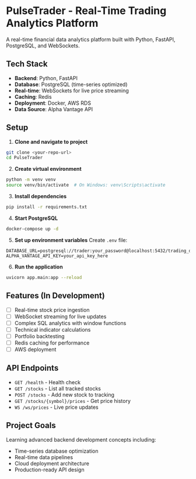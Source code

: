 # PulseTrader - Real-Time Trading Analytics Platform

A real-time financial data analytics platform built with Python, FastAPI, PostgreSQL, and WebSockets.

## Tech Stack

- **Backend**: Python, FastAPI
- **Database**: PostgreSQL (time-series optimized)
- **Real-time**: WebSockets for live price streaming
- **Caching**: Redis
- **Deployment**: Docker, AWS RDS
- **Data Source**: Alpha Vantage API

## Setup

1. **Clone and navigate to project**
```bash
git clone <your-repo-url>
cd PulseTrader
```

2. **Create virtual environment**
```bash
python -m venv venv
source venv/bin/activate  # On Windows: venv\Scripts\activate
```

3. **Install dependencies**
```bash
pip install -r requirements.txt
```

4. **Start PostgreSQL**
```bash
docker-compose up -d
```

5. **Set up environment variables**
Create `.env` file:
```
DATABASE_URL=postgresql://trader:your_password@localhost:5432/trading_db
ALPHA_VANTAGE_API_KEY=your_api_key_here
```

6. **Run the application**
```bash
uvicorn app.main:app --reload
```

## Features (In Development)

- [ ] Real-time stock price ingestion
- [ ] WebSocket streaming for live updates
- [ ] Complex SQL analytics with window functions
- [ ] Technical indicator calculations
- [ ] Portfolio backtesting
- [ ] Redis caching for performance
- [ ] AWS deployment

## API Endpoints

- `GET /health` - Health check
- `GET /stocks` - List all tracked stocks
- `POST /stocks` - Add new stock to tracking
- `GET /stocks/{symbol}/prices` - Get price history
- `WS /ws/prices` - Live price updates

## Project Goals

Learning advanced backend development concepts including:
- Time-series database optimization
- Real-time data pipelines
- Cloud deployment architecture
- Production-ready API design
